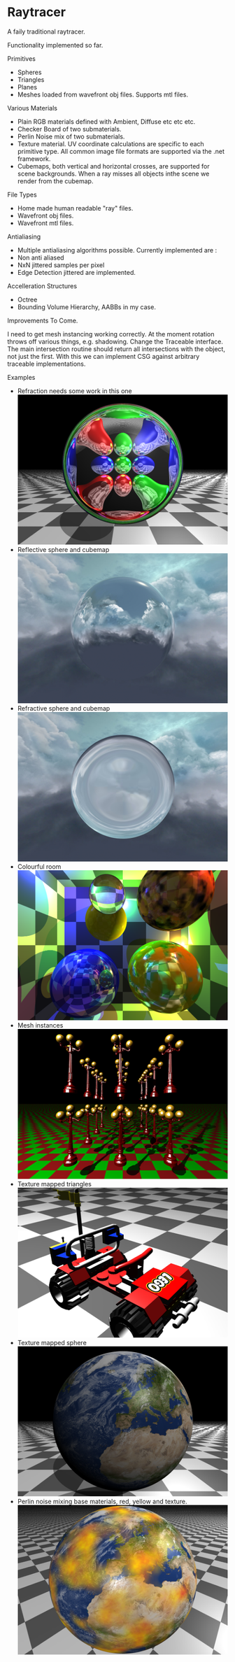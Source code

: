 # Raytracer

A faily traditional raytracer.

Functionality implemented so far.

Primitives
* Spheres
* Triangles
* Planes
* Meshes loaded from wavefront obj files. Supports mtl files.

Various Materials
* Plain RGB materials defined with Ambient, Diffuse etc etc etc.
* Checker Board of two submaterials.
* Perlin Noise mix of two submaterials.
* Texture material. UV coordinate calculations are specific to each primitive type. All common image file formats are supported via the .net framework.
* Cubemaps, both vertical and horizontal crosses, are supported for scene backgrounds. When a ray misses all objects inthe scene we render from the cubemap.

File Types
* Home made human readable "ray" files.
* Wavefront obj files.
* Wavefront mtl files.

Antialiasing
* Multiple antialiasing algorithms possible. Currently implemented are :  
* Non anti aliased 
* NxN jittered samples per pixel 
* Edge Detection jittered are implemented.

Accelleration Structures
* Octree
* Bounding Volume Hierarchy, AABBs in my case.

Improvements To Come.

I need to get mesh instancing working correctly. At the moment rotation throws off various things, e.g. shadowing.
Change the Traceable interface. The main intersection routine should return all intersections with the object, not just the first.
With this we can implement CSG against arbitrary traceable implementations.

Examples
* Refraction needs some work in this one
![Flawed refraction](/OutputImages/RefractiveSphere.bmp?raw=true "Flawed Refraction")
* Reflective sphere and cubemap
![Flawed refraction](/OutputImages/ReflectiveCubemappedSphere.bmp?raw=true "Reflection of cubemap")
* Refractive sphere and cubemap
![Flawed refraction](/OutputImages/RefractiveCubemappedSphere.bmp?raw=true "Refraction of cubemap")
* Colourful room
![Flawed refraction](/OutputImages/Room.bmp?raw=true "Spangly")
* Mesh instances
![Flawed refraction](/OutputImages/Lamps.bmp?raw=true "Mesh instances")
* Texture mapped triangles
![Flawed refraction](/OutputImages/LegoCar.bmp?raw=true "Texture mapping on triangles")
* Texture mapped sphere
![Flawed refraction](/OutputImages/Earth.bmp?raw=true "Texture mapping on sphere")
* Perlin noise mixing base materials, red, yellow and texture.
![Flawed refraction](/OutputImages/BurningEarth.bmp?raw=true "Perlin noise mixing base materials")
